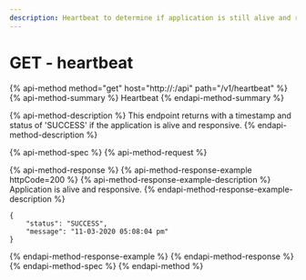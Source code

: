 ```yaml
---
description: Heartbeat to determine if application is still alive and responsive
---
```


# GET - heartbeat

{% api-method method="get" host="http://<host>:<port>/api" path="/v1/heartbeat" %}
{% api-method-summary %}
Heartbeat
{% endapi-method-summary %}

{% api-method-description %}
This endpoint returns with a timestamp and status of 'SUCCESS' if the application is alive and responsive.
{% endapi-method-description %}

{% api-method-spec %}
{% api-method-request %}

{% api-method-response %}
{% api-method-response-example httpCode=200 %}
{% api-method-response-example-description %}
Application is alive and responsive.
{% endapi-method-response-example-description %}

```
{
    "status": "SUCCESS",
    "message": "11-03-2020 05:08:04 pm"
}
```
{% endapi-method-response-example %}
{% endapi-method-response %}
{% endapi-method-spec %}
{% endapi-method %}



